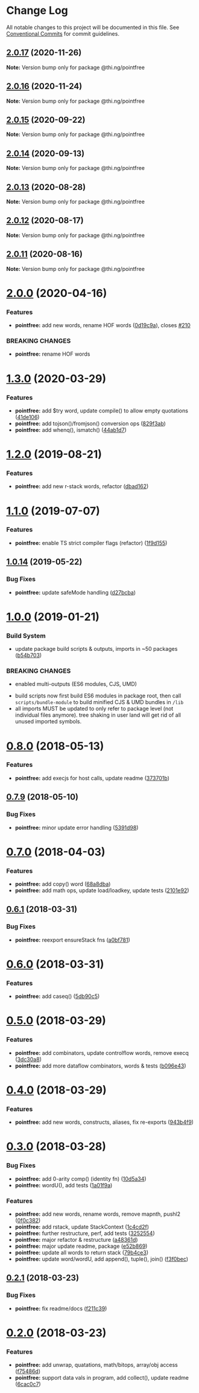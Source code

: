 # Change Log

All notable changes to this project will be documented in this file.
See [Conventional Commits](https://conventionalcommits.org) for commit guidelines.

## [2.0.17](https://github.com/thi-ng/umbrella/compare/@thi.ng/pointfree@2.0.16...@thi.ng/pointfree@2.0.17) (2020-11-26)

**Note:** Version bump only for package @thi.ng/pointfree





## [2.0.16](https://github.com/thi-ng/umbrella/compare/@thi.ng/pointfree@2.0.15...@thi.ng/pointfree@2.0.16) (2020-11-24)

**Note:** Version bump only for package @thi.ng/pointfree





## [2.0.15](https://github.com/thi-ng/umbrella/compare/@thi.ng/pointfree@2.0.14...@thi.ng/pointfree@2.0.15) (2020-09-22)

**Note:** Version bump only for package @thi.ng/pointfree





## [2.0.14](https://github.com/thi-ng/umbrella/compare/@thi.ng/pointfree@2.0.13...@thi.ng/pointfree@2.0.14) (2020-09-13)

**Note:** Version bump only for package @thi.ng/pointfree





## [2.0.13](https://github.com/thi-ng/umbrella/compare/@thi.ng/pointfree@2.0.12...@thi.ng/pointfree@2.0.13) (2020-08-28)

**Note:** Version bump only for package @thi.ng/pointfree





## [2.0.12](https://github.com/thi-ng/umbrella/compare/@thi.ng/pointfree@2.0.11...@thi.ng/pointfree@2.0.12) (2020-08-17)

**Note:** Version bump only for package @thi.ng/pointfree





## [2.0.11](https://github.com/thi-ng/umbrella/compare/@thi.ng/pointfree@2.0.10...@thi.ng/pointfree@2.0.11) (2020-08-16)

**Note:** Version bump only for package @thi.ng/pointfree





# [2.0.0](https://github.com/thi-ng/umbrella/compare/@thi.ng/pointfree@1.3.3...@thi.ng/pointfree@2.0.0) (2020-04-16)


### Features

* **pointfree:** add new words, rename HOF words ([0d19c9a](https://github.com/thi-ng/umbrella/commit/0d19c9a23de3fc4188d8d0329783211f5013716b)), closes [#210](https://github.com/thi-ng/umbrella/issues/210)


### BREAKING CHANGES

* **pointfree:** rename HOF words





# [1.3.0](https://github.com/thi-ng/umbrella/compare/@thi.ng/pointfree@1.2.10...@thi.ng/pointfree@1.3.0) (2020-03-29)


### Features

* **pointfree:** add $try word, update compile() to allow empty quotations ([41de106](https://github.com/thi-ng/umbrella/commit/41de106e776ad102e827ccc062a19a4e637613a0))
* **pointfree:** add tojson()/fromjson() conversion ops ([829f3ab](https://github.com/thi-ng/umbrella/commit/829f3ab129084619c05b434732b46b6c26d32b5e))
* **pointfree:** add whenq(), ismatch() ([44ab1d7](https://github.com/thi-ng/umbrella/commit/44ab1d7f5ff52a9226b873b42adada3eac1674e9))





# [1.2.0](https://github.com/thi-ng/umbrella/compare/@thi.ng/pointfree@1.1.3...@thi.ng/pointfree@1.2.0) (2019-08-21)

### Features

* **pointfree:** add new r-stack words, refactor ([dbad162](https://github.com/thi-ng/umbrella/commit/dbad162))

# [1.1.0](https://github.com/thi-ng/umbrella/compare/@thi.ng/pointfree@1.0.14...@thi.ng/pointfree@1.1.0) (2019-07-07)

### Features

* **pointfree:** enable TS strict compiler flags (refactor) ([1f9d155](https://github.com/thi-ng/umbrella/commit/1f9d155))

## [1.0.14](https://github.com/thi-ng/umbrella/compare/@thi.ng/pointfree@1.0.13...@thi.ng/pointfree@1.0.14) (2019-05-22)

### Bug Fixes

* **pointfree:** update safeMode handling ([d27bcba](https://github.com/thi-ng/umbrella/commit/d27bcba))

# [1.0.0](https://github.com/thi-ng/umbrella/compare/@thi.ng/pointfree@0.8.15...@thi.ng/pointfree@1.0.0) (2019-01-21)

### Build System

* update package build scripts & outputs, imports in ~50 packages ([b54b703](https://github.com/thi-ng/umbrella/commit/b54b703))

### BREAKING CHANGES

* enabled multi-outputs (ES6 modules, CJS, UMD)

- build scripts now first build ES6 modules in package root, then call
  `scripts/bundle-module` to build minified CJS & UMD bundles in `/lib`
- all imports MUST be updated to only refer to package level
  (not individual files anymore). tree shaking in user land will get rid of
  all unused imported symbols.

<a name="0.8.0"></a>
# [0.8.0](https://github.com/thi-ng/umbrella/compare/@thi.ng/pointfree@0.7.10...@thi.ng/pointfree@0.8.0) (2018-05-13)

### Features

* **pointfree:** add execjs for host calls, update readme ([373701b](https://github.com/thi-ng/umbrella/commit/373701b))

<a name="0.7.9"></a>
## [0.7.9](https://github.com/thi-ng/umbrella/compare/@thi.ng/pointfree@0.7.8...@thi.ng/pointfree@0.7.9) (2018-05-10)

### Bug Fixes

* **pointfree:** minor update error handling ([5391d98](https://github.com/thi-ng/umbrella/commit/5391d98))

<a name="0.7.0"></a>
# [0.7.0](https://github.com/thi-ng/umbrella/compare/@thi.ng/pointfree@0.6.2...@thi.ng/pointfree@0.7.0) (2018-04-03)

### Features

* **pointfree:** add copy() word ([68a8dba](https://github.com/thi-ng/umbrella/commit/68a8dba))
* **pointfree:** add math ops, update load/loadkey, update tests ([2101e92](https://github.com/thi-ng/umbrella/commit/2101e92))

<a name="0.6.1"></a>
## [0.6.1](https://github.com/thi-ng/umbrella/compare/@thi.ng/pointfree@0.6.0...@thi.ng/pointfree@0.6.1) (2018-03-31)

### Bug Fixes

* **pointfree:** reexport ensureStack fns ([a0bf781](https://github.com/thi-ng/umbrella/commit/a0bf781))

<a name="0.6.0"></a>
# [0.6.0](https://github.com/thi-ng/umbrella/compare/@thi.ng/pointfree@0.5.0...@thi.ng/pointfree@0.6.0) (2018-03-31)

### Features

* **pointfree:** add caseq() ([5db90c5](https://github.com/thi-ng/umbrella/commit/5db90c5))

<a name="0.5.0"></a>
# [0.5.0](https://github.com/thi-ng/umbrella/compare/@thi.ng/pointfree@0.4.0...@thi.ng/pointfree@0.5.0) (2018-03-29)

### Features

* **pointfree:** add combinators, update controlflow words, remove execq ([3dc30a8](https://github.com/thi-ng/umbrella/commit/3dc30a8))
* **pointfree:** add more dataflow combinators, words & tests ([b096e43](https://github.com/thi-ng/umbrella/commit/b096e43))

<a name="0.4.0"></a>
# [0.4.0](https://github.com/thi-ng/umbrella/compare/@thi.ng/pointfree@0.3.0...@thi.ng/pointfree@0.4.0) (2018-03-29)

### Features

* **pointfree:** add new words, constructs, aliases, fix re-exports ([943b4f9](https://github.com/thi-ng/umbrella/commit/943b4f9))

<a name="0.3.0"></a>
# [0.3.0](https://github.com/thi-ng/umbrella/compare/@thi.ng/pointfree@0.2.1...@thi.ng/pointfree@0.3.0) (2018-03-28)

### Bug Fixes

* **pointfree:** add 0-arity comp() (identity fn) ([10d5a34](https://github.com/thi-ng/umbrella/commit/10d5a34))
* **pointfree:** wordU(), add tests ([1a01f9a](https://github.com/thi-ng/umbrella/commit/1a01f9a))

### Features

* **pointfree:** add new words, rename words, remove mapnth, pushl2 ([0f0c382](https://github.com/thi-ng/umbrella/commit/0f0c382))
* **pointfree:** add rstack, update StackContext ([1c4cd2f](https://github.com/thi-ng/umbrella/commit/1c4cd2f))
* **pointfree:** further restructure, perf, add tests ([3252554](https://github.com/thi-ng/umbrella/commit/3252554))
* **pointfree:** major refactor & restructure ([a48361d](https://github.com/thi-ng/umbrella/commit/a48361d))
* **pointfree:** major update readme, package ([e52b869](https://github.com/thi-ng/umbrella/commit/e52b869))
* **pointfree:** update all words to return stack ([79b4ce3](https://github.com/thi-ng/umbrella/commit/79b4ce3))
* **pointfree:** update word/wordU, add append(), tuple(), join() ([f3f0bec](https://github.com/thi-ng/umbrella/commit/f3f0bec))

<a name="0.2.1"></a>
## [0.2.1](https://github.com/thi-ng/umbrella/compare/@thi.ng/pointfree@0.2.0...@thi.ng/pointfree@0.2.1) (2018-03-23)

### Bug Fixes

* **pointfree:** fix readme/docs ([f211c39](https://github.com/thi-ng/umbrella/commit/f211c39))

<a name="0.2.0"></a>
# [0.2.0](https://github.com/thi-ng/umbrella/compare/@thi.ng/pointfree@0.1.0...@thi.ng/pointfree@0.2.0) (2018-03-23)

### Features

* **pointfree:** add unwrap, quatations, math/bitops, array/obj access ([f75486d](https://github.com/thi-ng/umbrella/commit/f75486d))
* **pointfree:** support data vals in program, add collect(), update readme ([6cac0c7](https://github.com/thi-ng/umbrella/commit/6cac0c7))
